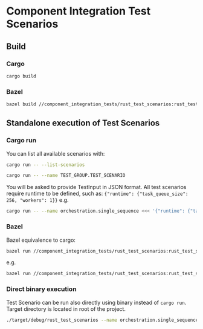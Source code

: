 # Component Integration Test Scenarios

## Build

### Cargo
```bash
cargo build
```

### Bazel
```bash
bazel build //component_integration_tests/rust_test_scenarios:rust_test_scenarios
```

## Standalone execution of Test Scenarios
### Cargo run
You can list all available scenarios with:
```bash
cargo run -- --list-scenarios
```

```bash
cargo run -- --name TEST_GROUP.TEST_SCENARIO
```
You will be asked to provide TestInput in JSON format. All test scenarios require runtime to be defined, such as: `{"runtime": {"task_queue_size": 256, "workers": 1}}`
e.g.
```bash
cargo run -- --name orchestration.single_sequence <<< '{"runtime": {"task_queue_size": 256, "workers": 1}}'
```
### Bazel
Bazel equivalence to cargo:
```bash
bazel run //component_integration_tests/rust_test_scenarios:rust_test_scenarios -- --name TEST_GROUP.TEST_SCENARIO
```
e.g.
```bash
bazel run //component_integration_tests/rust_test_scenarios:rust_test_scenarios -- --name orchestration.single_sequence <<< '{"runtime": {"task_queue_size": 256, "workers": 1}}'
```
### Direct binary execution
Test Scenario can be run also directly using binary instead of `cargo run`. Target directory is located in root of the project.
```bash
./target/debug/rust_test_scenarios --name orchestration.single_sequence <<< '{"runtime": {"task_queue_size": 256, "workers": 1}}'
```
